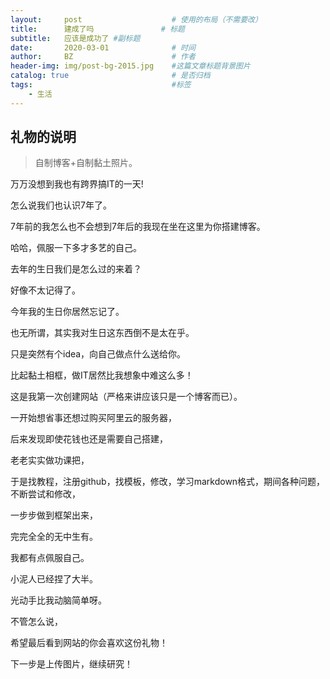 ```yaml
---
layout:     post                    # 使用的布局（不需要改）
title:      建成了吗               # 标题 
subtitle:   应该是成功了 #副标题
date:       2020-03-01              # 时间
author:     BZ                      # 作者
header-img: img/post-bg-2015.jpg    #这篇文章标题背景图片
catalog: true                       # 是否归档
tags:                               #标签
    - 生活
---
```


## 礼物的说明
>自制博客+自制黏土照片。

万万没想到我也有跨界搞IT的一天!

怎么说我们也认识7年了。

7年前的我怎么也不会想到7年后的我现在坐在这里为你搭建博客。

哈哈，佩服一下多才多艺的自己。

去年的生日我们是怎么过的来着？

好像不太记得了。

今年我的生日你居然忘记了。

也无所谓，其实我对生日这东西倒不是太在乎。

只是突然有个idea，向自己做点什么送给你。

比起黏土相框，做IT居然比我想象中难这么多！

这是我第一次创建网站（严格来讲应该只是一个博客而已）。

一开始想省事还想过购买阿里云的服务器，

后来发现即使花钱也还是需要自己搭建，

老老实实做功课把，

于是找教程，注册github，找模板，修改，学习markdown格式，期间各种问题，不断尝试和修改，

一步步做到框架出来，

完完全全的无中生有。

我都有点佩服自己。

小泥人已经捏了大半。

光动手比我动脑简单呀。

不管怎么说，

希望最后看到网站的你会喜欢这份礼物！

下一步是上传图片，继续研究！
